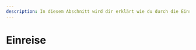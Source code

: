 ```yaml
---
description: In diesem Abschnitt wird dir erklärt wie du durch die Einreise kommst!
---
```


# Einreise

